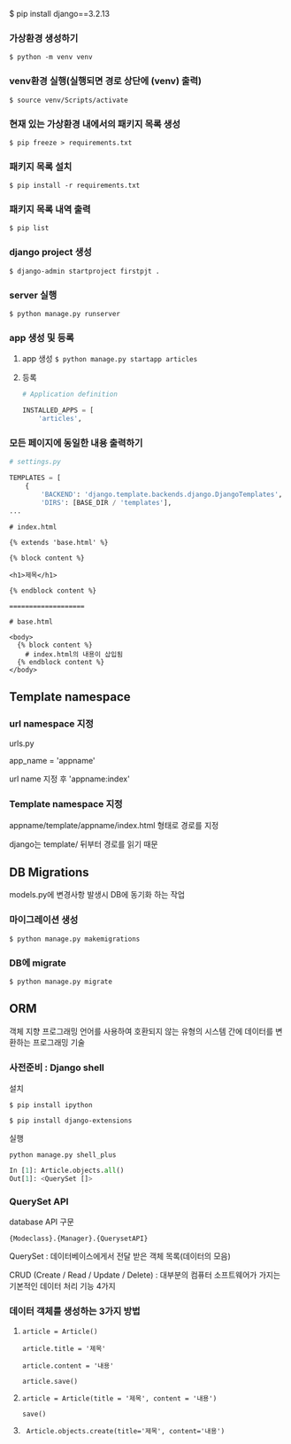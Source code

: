 $ pip install django==3.2.13

### 가상환경 생성하기

`$ python -m venv venv`



### venv환경 실행(실행되면 경로 상단에 (venv) 출력)

`$ source venv/Scripts/activate`



### 현재 있는 가상환경 내에서의 패키지 목록 생성

`$ pip freeze > requirements.txt`



### 패키지 목록 설치

`$ pip install -r requirements.txt`



### 패키지 목록 내역 출력

`$ pip list`



### django project 생성

`$ django-admin startproject firstpjt .`



### server 실행

`$ python manage.py runserver`



### app 생성 및 등록

1. app 생성 `$ python manage.py startapp articles`

2. 등록
   
   ```python
   # Application definition
   
   INSTALLED_APPS = [
       'articles',
   ```



### 모든 페이지에 동일한 내용 출력하기

```python
# settings.py

TEMPLATES = [
    {
        'BACKEND': 'django.template.backends.django.DjangoTemplates',
        'DIRS': [BASE_DIR / 'templates'],
...
```

```django
# index.html

{% extends 'base.html' %}

{% block content %}

<h1>제목</h1>

{% endblock content %}

===================

# base.html

<body>
  {% block content %}
    # index.html의 내용이 삽입됨
  {% endblock content %}
</body>
```


## Template namespace


### url namespace 지정

urls.py

app_name = 'appname'

url name 지정 후 'appname:index'


### Template namespace 지정

appname/template/appname/index.html 형태로 경로를 지정

  django는 template/ 뒤부터 경로를 읽기 때문


## DB Migrations

models.py에 변경사항 발생시 DB에 동기화 하는 작업


### 마이그레이션 생성

`$ python manage.py makemigrations`


### DB에 migrate

`$ python manage.py migrate`


## ORM
객체 지향 프로그래밍 언어를 사용하여 호환되지 않는 유형의 시스템 간에 데이터를 변환하는 프로그래밍 기술

### 사전준비 : Django shell

설치

`$ pip install ipython`

`$ pip install django-extensions`

실행

`python manage.py shell_plus`

```python
In [1]: Article.objects.all()
Out[1]: <QuerySet []>
```

### QuerySet API

database API 구문

`{Modeclass}.{Manager}.{QuerysetAPI}`

QuerySet : 데이터베이스에게서 전달 받은 객체 목록(데이터의 모음)

CRUD (Create / Read / Update / Delete) : 
대부분의 컴퓨터 소프트웨어가 가지는 기본적인 데이터 처리 기능 4가지

### 데이터 객체를 생성하는 3가지 방법

1. 
   `article = Article()`

   `article.title = '제목'  `
   
   ` article.content = '내용'  `

   `article.save()`

2. `article = Article(title = '제목', content = '내용')  `

    `save()`
 
 3. ` Article.objects.create(title='제목', content='내용')`